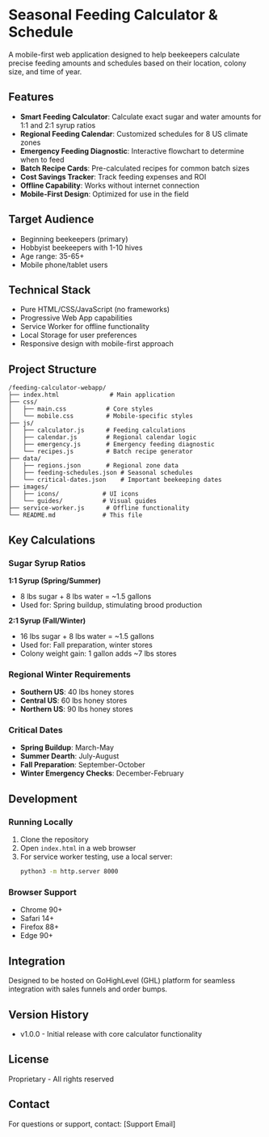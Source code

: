 # Seasonal Feeding Calculator & Schedule

A mobile-first web application designed to help beekeepers calculate precise feeding amounts and schedules based on their location, colony size, and time of year.

## Features

- **Smart Feeding Calculator**: Calculate exact sugar and water amounts for 1:1 and 2:1 syrup ratios
- **Regional Feeding Calendar**: Customized schedules for 8 US climate zones
- **Emergency Feeding Diagnostic**: Interactive flowchart to determine when to feed
- **Batch Recipe Cards**: Pre-calculated recipes for common batch sizes
- **Cost Savings Tracker**: Track feeding expenses and ROI
- **Offline Capability**: Works without internet connection
- **Mobile-First Design**: Optimized for use in the field

## Target Audience

- Beginning beekeepers (primary)
- Hobbyist beekeepers with 1-10 hives
- Age range: 35-65+ 
- Mobile phone/tablet users

## Technical Stack

- Pure HTML/CSS/JavaScript (no frameworks)
- Progressive Web App capabilities
- Service Worker for offline functionality
- Local Storage for user preferences
- Responsive design with mobile-first approach

## Project Structure

```
/feeding-calculator-webapp/
├── index.html              # Main application
├── css/
│   ├── main.css           # Core styles
│   └── mobile.css         # Mobile-specific styles
├── js/
│   ├── calculator.js      # Feeding calculations
│   ├── calendar.js        # Regional calendar logic
│   ├── emergency.js       # Emergency feeding diagnostic
│   └── recipes.js         # Batch recipe generator
├── data/
│   ├── regions.json       # Regional zone data
│   ├── feeding-schedules.json # Seasonal schedules
│   └── critical-dates.json    # Important beekeeping dates
├── images/
│   ├── icons/            # UI icons
│   └── guides/           # Visual guides
├── service-worker.js      # Offline functionality
└── README.md             # This file
```

## Key Calculations

### Sugar Syrup Ratios

**1:1 Syrup (Spring/Summer)**
- 8 lbs sugar + 8 lbs water = ~1.5 gallons
- Used for: Spring buildup, stimulating brood production

**2:1 Syrup (Fall/Winter)**
- 16 lbs sugar + 8 lbs water = ~1.5 gallons
- Used for: Fall preparation, winter stores
- Colony weight gain: 1 gallon adds ~7 lbs stores

### Regional Winter Requirements

- **Southern US**: 40 lbs honey stores
- **Central US**: 60 lbs honey stores
- **Northern US**: 90 lbs honey stores

### Critical Dates

- **Spring Buildup**: March-May
- **Summer Dearth**: July-August
- **Fall Preparation**: September-October
- **Winter Emergency Checks**: December-February

## Development

### Running Locally

1. Clone the repository
2. Open `index.html` in a web browser
3. For service worker testing, use a local server:
   ```bash
   python3 -m http.server 8000
   ```

### Browser Support

- Chrome 90+
- Safari 14+
- Firefox 88+
- Edge 90+

## Integration

Designed to be hosted on GoHighLevel (GHL) platform for seamless integration with sales funnels and order bumps.

## Version History

- v1.0.0 - Initial release with core calculator functionality

## License

Proprietary - All rights reserved

## Contact

For questions or support, contact: [Support Email]